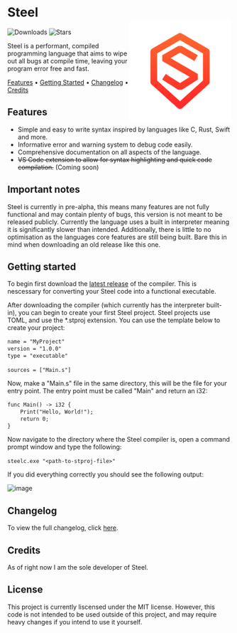 <h1 align="left">Steel<br/><img src=".\assets\logo-red-png.png" alt="Logo" align="right" height="230px"></h1>
<p align="left">
  <img src="https://img.shields.io/badge/latest_release-0.1.0--alpha.1-red" alt="Downloads">
  <img src="https://img.shields.io/github/stars/swzldev/Steel" alt="Stars">
</p>
<p>Steel is a performant, compiled programming language that aims to wipe out all bugs at compile time, leaving your program error free and fast.</p>
<p>
  <a href="#features">Features</a> &bull;
  <a href="#getting-started">Getting Started</a> &bull;
  <a href="#changelog">Changelog</a> &bull;
  <a href="#credits">Credits</a>
</p>

<h2>Features</h2>
<ul>
<li>Simple and easy to write syntax inspired by languages like C, Rust, Swift and more.</li>
<li>Informative error and warning system to debug code easily.</li>
<li>Comprehensive documentation on all aspects of the language.</li>
<li><s>VS Code extension to allow for syntax highlighting and quick code compilation.</s> (Coming soon)</li>
</ul>

<h2>Important notes</h3>
<p>Steel is currently in pre-alpha, this means many features are not fully functional and may contain plenty of bugs, this version is not meant to be released publicly. Currently the language uses a built in interpreter meaning it is significantly slower than intended. Additionally, there is little to no optimisation as the languages core features are still being built. Bare this in mind when downloading an old release like this one.</p>

<h2>Getting started</h2>
<p>To begin first download the <a href="https://github.com/swzldev/Steel/releases/">latest release</a> of the compiler. This is nescessary for converting your Steel code into a functional executable.</p>

<p>After downloading the compiler (which currently has the interpreter built-in), you can begin to create your first Steel project. Steel projects use TOML, and use the *.stproj extension. You can use the template below to create your project:</p>

<pre><code>name = "MyProject"
version = "1.0.0"
type = "executable"

sources = ["Main.s"]
</code></pre>

<p>Now, make a "Main.s" file in the same directory, this will be the file for your entry point. The entry point must be called "Main" and return an i32:</p>

<pre><code>func Main() -> i32 {
    Print("Hello, World!");
    return 0;
}
</code></pre>

<p>Now navigate to the directory where the Steel compiler is, open a command prompt window and type the following:</p>
<code>steelc.exe "&lt;path-to-stproj-file&gt;"</code>

<p>If you did everything correctly you should see the following output:</p>
<img width="366" height="159" alt="image" src="https://github.com/user-attachments/assets/594d3a01-22ac-4cb8-a215-abba97bc7aa3" />

<h2>Changelog</h2>
<p>To view the full changelog, click <a href="./steelc/changelog.md">here</a>.</p>

<h2>Credits</h2>
</p>As of right now I am the sole developer of Steel.</p>

<h2>License</h2>
<p>This project is currently liscensed under the MIT license. However, this code is not intended to be used outside of this project, and may require heavy changes if you intend to use it yourself.</p>
